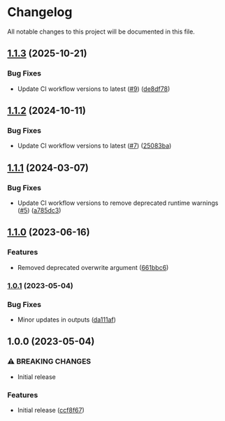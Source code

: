 # Changelog

All notable changes to this project will be documented in this file.

## [1.1.3](https://github.com/terraform-aws-modules/terraform-aws-ssm-parameter/compare/v1.1.2...v1.1.3) (2025-10-21)

### Bug Fixes

* Update CI workflow versions to latest ([#9](https://github.com/terraform-aws-modules/terraform-aws-ssm-parameter/issues/9)) ([de8df78](https://github.com/terraform-aws-modules/terraform-aws-ssm-parameter/commit/de8df78dae1e027a5688a6b6c584d6aa82882c44))

## [1.1.2](https://github.com/terraform-aws-modules/terraform-aws-ssm-parameter/compare/v1.1.1...v1.1.2) (2024-10-11)


### Bug Fixes

* Update CI workflow versions to latest ([#7](https://github.com/terraform-aws-modules/terraform-aws-ssm-parameter/issues/7)) ([25083ba](https://github.com/terraform-aws-modules/terraform-aws-ssm-parameter/commit/25083ba701549cfe4eb0d57c3fa659fb381f53ac))

## [1.1.1](https://github.com/terraform-aws-modules/terraform-aws-ssm-parameter/compare/v1.1.0...v1.1.1) (2024-03-07)


### Bug Fixes

* Update CI workflow versions to remove deprecated runtime warnings ([#5](https://github.com/terraform-aws-modules/terraform-aws-ssm-parameter/issues/5)) ([a785dc3](https://github.com/terraform-aws-modules/terraform-aws-ssm-parameter/commit/a785dc334790ff6dea0d0c3f44ce32cfcf4e14cb))

## [1.1.0](https://github.com/terraform-aws-modules/terraform-aws-ssm-parameter/compare/v1.0.1...v1.1.0) (2023-06-16)


### Features

* Removed deprecated overwrite argument ([661bbc6](https://github.com/terraform-aws-modules/terraform-aws-ssm-parameter/commit/661bbc6c37e2eb594da2a9d32b71279b1654ac9e))

### [1.0.1](https://github.com/terraform-aws-modules/terraform-aws-ssm-parameter/compare/v1.0.0...v1.0.1) (2023-05-04)


### Bug Fixes

* Minor updates in outputs ([da111af](https://github.com/terraform-aws-modules/terraform-aws-ssm-parameter/commit/da111af2451c2b1dcefa44f1b0d185cb18ef5ee8))

## 1.0.0 (2023-05-04)


### ⚠ BREAKING CHANGES

* Initial release

### Features

* Initial release ([ccf8f67](https://github.com/terraform-aws-modules/terraform-aws-ssm-parameter/commit/ccf8f673f26c908fefb8f636460e00d00ba92215))
